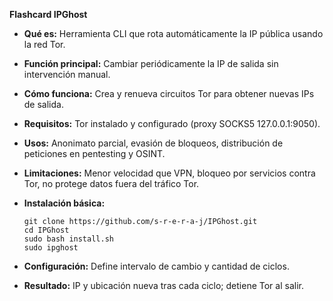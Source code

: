 **Flashcard IPGhost**

* **Qué es:** Herramienta CLI que rota automáticamente la IP pública usando la red Tor.
* **Función principal:** Cambiar periódicamente la IP de salida sin intervención manual.
* **Cómo funciona:** Crea y renueva circuitos Tor para obtener nuevas IPs de salida.
* **Requisitos:** Tor instalado y configurado (proxy SOCKS5 127.0.0.1:9050).
* **Usos:** Anonimato parcial, evasión de bloqueos, distribución de peticiones en pentesting y OSINT.
* **Limitaciones:** Menor velocidad que VPN, bloqueo por servicios contra Tor, no protege datos fuera del tráfico Tor.
* **Instalación básica:**

  ```
  git clone https://github.com/s-r-e-r-a-j/IPGhost.git
  cd IPGhost
  sudo bash install.sh
  sudo ipghost
  ```
* **Configuración:** Define intervalo de cambio y cantidad de ciclos.
* **Resultado:** IP y ubicación nueva tras cada ciclo; detiene Tor al salir.
